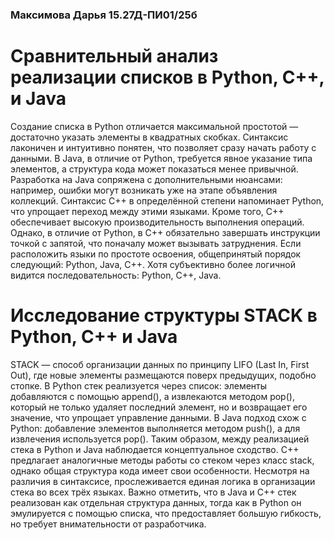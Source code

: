 ### Максимова Дарья 15.27Д-ПИ01/25б
# Сравнительный анализ реализации списков в Python, C++, и Java
Создание списка в Python отличается максимальной простотой — достаточно указать элементы в квадратных скобках. Синтаксис лаконичен и интуитивно понятен, что позволяет сразу начать работу с данными. В Java, в отличие от Python, требуется явное указание типа элементов, а структура кода может показаться менее привычной. Разработка на Java сопряжена с дополнительными нюансами: например, ошибки могут возникать уже на этапе объявления коллекций. Синтаксис C++ в определённой степени напоминает Python, что упрощает переход между этими языками. Кроме того, C++ обеспечивает высокую производительность выполнения операций. Однако, в отличие от Python, в C++ обязательно завершать инструкции точкой с запятой, что поначалу может вызывать затруднения. Если расположить языки по простоте освоения, общепринятый порядок следующий: Python, Java, C++. Хотя субъективно более логичной видится последовательность: Python, C++, Java.

# Исследование структуры STACK в Python, C++ и Java
STACK — способ организации данных по принципу LIFO (Last In, First Out), где новые элементы размещаются поверх предыдущих, подобно стопке. В Python стек реализуется через список: элементы добавляются с помощью append(), а извлекаются методом pop(), который не только удаляет последний элемент, но и возвращает его значение, что упрощает управление данными. В Java подход схож с Python: добавление элементов выполняется методом push(), а для извлечения используется pop(). Таким образом, между реализацией стека в Python и Java наблюдается концептуальное сходство. C++ предлагает аналогичные методы работы со стеком через класс stack, однако общая структура кода имеет свои особенности. Несмотря на различия в синтаксисе, прослеживается единая логика в организации стека во всех трёх языках. Важно отметить, что в Java и C++ стек реализован как отдельная структура данных, тогда как в Python он эмулируется с помощью списка, что предоставляет большую гибкость, но требует внимательности от разработчика.
